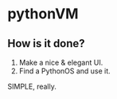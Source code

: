 # pythonVM
## How is it done?
1. Make a nice & elegant UI.
2. Find a PythonOS and use it.

SIMPLE, really.
